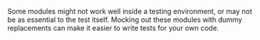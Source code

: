 Some modules might not work well inside a testing environment, or may not be as essential to the test itself. Mocking out these modules with dummy replacements can make it easier to write tests for your own code.